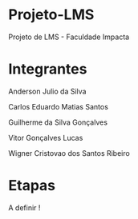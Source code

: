 # Projeto-LMS 
Projeto de LMS - Faculdade Impacta

# Integrantes

Anderson Julio da Silva

Carlos Eduardo Matias Santos

Guilherme da Silva Gonçalves

Vitor Gonçalves Lucas

Wigner Cristovao dos Santos Ribeiro

# Etapas 

A definir !